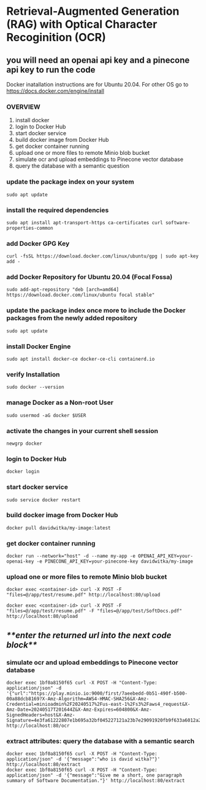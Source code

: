# Retrieval-Augmented Generation (RAG) with Optical Character Recoginition (OCR)
## you will need an openai api key and a pinecone api key to run the code

Docker inatallation instructions are for Ubuntu 20.04. For other OS go to https://docs.docker.com/engine/install

### OVERVIEW
1. install docker
2. login to Docker Hub
3. start docker service
4. build docker image from Docker Hub
5. get docker container running
6. upload one or more files to remote Minio blob bucket
7. simulate ocr and upload embeddings to Pinecone vector database
8. query the database with a semantic question

### update the package index on your system
```
sudo apt update
```

### install the required dependencies
```
sudo apt install apt-transport-https ca-certificates curl software-properties-common
```

### add Docker GPG Key
```
curl -fsSL https://download.docker.com/linux/ubuntu/gpg | sudo apt-key add -
```

### add Docker Repository for Ubuntu 20.04 (Focal Fossa)
```
sudo add-apt-repository "deb [arch=amd64] https://download.docker.com/linux/ubuntu focal stable"
```

### update the package index once more to include the Docker packages from the newly added repository
```
sudo apt update
```

### install Docker Engine
```
sudo apt install docker-ce docker-ce-cli containerd.io
```

### verify Installation
```
sudo docker --version
```

### manage Docker as a Non-root User
```
sudo usermod -aG docker $USER
```

### activate the changes in your current shell session
```
newgrp docker
```

### login to Docker Hub
```
docker login
```
### start docker service
```
sudo service docker restart
```

### build docker image from Docker Hub
```
docker pull davidwitka/my-image:latest
```

### get docker container running
```
docker run --network="host" -d --name my-app -e OPENAI_API_KEY=your-openai-key -e PINECONE_API_KEY=your-pinecone-key davidwitka/my-image
```

### upload one or more files to remote Minio blob bucket
```
docker exec <container-id> curl -X POST -F "files=@/app/test/resume.pdf" http://localhost:80/upload

docker exec <container-id> curl -X POST -F "files=@/app/test/resume.pdf" -F "files=@/app/test/SoftDocs.pdf" http://localhost:80/upload
```

## ***\*\*enter the returned url into the next code block\*\****

### simulate ocr and upload embeddings to Pinecone vector database
```
docker exec 1bf0a8150f65 curl -X POST -H "Content-Type: application/json" -d '{"url":"https://play.minio.io:9000/first/7aeebedd-0b51-490f-b500-00a88dcb8169?X-Amz-Algorithm=AWS4-HMAC-SHA256&X-Amz-Credential=minioadmin%2F20240517%2Fus-east-1%2Fs3%2Faws4_request&X-Amz-Date=20240517T201644Z&X-Amz-Expires=604800&X-Amz-SignedHeaders=host&X-Amz-Signature=4e3fa61222807e1b695a32bf045227121a23b7e29091920fb9f633a6012a2ca3"}' http://localhost:80/ocr
```

### extract attributes: query the database with a semantic search
```
docker exec 1bf0a8150f65 curl -X POST -H "Content-Type: application/json" -d '{"message":"who is david witka?"}' http://localhost:80/extract
docker exec 1bf0a8150f65 curl -X POST -H "Content-Type: application/json" -d '{"message":"Give me a short, one paragraph summary of Software Documentation."}' http://localhost:80/extract

```
